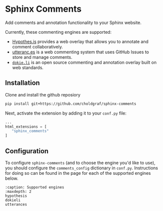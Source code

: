# Sphinx Comments

Add comments and annotation functionality to your Sphinx website.

Currently, these commenting engines are supported:

- [Hypothes.is](https://hypothes.is/) provides a web overlay that allows you to annotate and comment collaboratively.
- [utteranc.es](https://utteranc.es/) is a web commenting system that uses GitHub Issues to store and manage comments.
- [`dokie.li`](https://dokie.li/) is an open source commenting and annotation overlay built on web standards.

## Installation

Clone and install the github reposiory

```bash
pip install git+https://github.com/choldgraf/sphinx-comments
```

Next, activate the extension by adding it to your `conf.py` file:

```python
...
html_extensions = [
   "sphinx_comments"
]
```

## Configuration

To configure `sphinx-comments` (and to choose the engine you'd like to use),
you should configure the `comments_config` dictionary in `conf.py`. Instructions
for doing so can be found in the page for each of the supported engines below.

```{toctree}
:caption: Supported engines
:maxdepth: 2
hypothesis
dokieli
utterances
```
